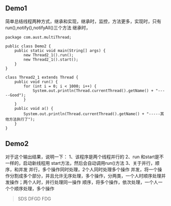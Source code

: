 ## Demo1
 简单总结线程两种方式，继承和实现，继承时，监控，方法更多，实现时，只有run(),notify(),notifyAll()三个方法
 继承时，
```继承实现时
package com.aust.multiThread;

public class Demo2 {
	public static void main(String[] args) {
		new Thread2_1().run(); 
		new Thread2_1().start(); 
	}
}

class Thread2_1 extends Thread {
	public void run() {
		for (int i = 0; i < 1000; i++) {
			System.out.println(Thread.currentThread().getName() + "-----Good");
		}
	}
	public void a() {
		System.out.println(Thread.currentThread().getName() + "-----其他方法执行了");
	}
}
```
 
## Demo2
对于这个输出结果，说明一下：
1、该程序是两个线程并行的
2、run 和start是不一样的，启动新线程用 start方法，然后会自动调用run()方法
3、关于并行，顺序，和并发
	并行，多个操作同时处理，2个人同时处理多个操作
	并发，将一个操作分割成多个部分，并且允许无序处理，多个操作，分两类，一个人时顺序处理并发操作；两个人时，并行处理同一操作
	顺序，将多个操作，依次处理，一个人一个个顺序处理，多个操作
> SDS 
   DFGD
   FDG 
